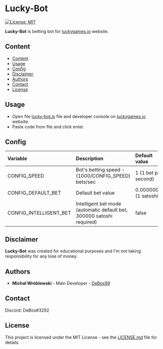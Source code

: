 # Lucky-Bot

[![License: MIT](https://img.shields.io/badge/License-MIT-yellow.svg)](https://opensource.org/licenses/MIT)

**Lucky-Bot** is betting bot for [luckygames.io](https://luckygames.io/) website.

## Content

- [Content](#content)
- [Usage](#usage)
- [Config](#config)
- [Disclaimer](#disclaimer)
- [Authors](#authors)
- [Contact](#contact)
- [License](#license)

## Usage

* Open file [lucky-bot.js](lucky-bot.js) file and developer console on [luckygames.io](https://luckygames.io/) website.
* Paste code from file and click enter.

## Config

| Variable               | Description                                                           | Default value          |
| :---                   | :---                                                                  | :---                   |
| CONFIG_SPEED           | Bot's betting speed - (1000/CONFIG_SPEED) bets/sec                    | 1 (1 bet per second)   |
| CONFIG_DEFAULT_BET     | Default bet value                                                     | 0.00000001 (1 satoshi) |
| CONFIG_INTELLIGENT_BET | Intelligent bet mode (automatic default bet, 300000 satoshi required) | false                  |

## Disclaimer

**Lucky-Bot** was created for educational purposes and I'm not taking responsibility for any lose of money.

## Authors

* **Michał Wróblewski** - Main Developer - [DeBos99](https://github.com/DeBos99)

## Contact

Discord: DeBos#3292

## License

This project is licensed under the MIT License - see the [LICENSE.md](LICENSE.md) file for details.
